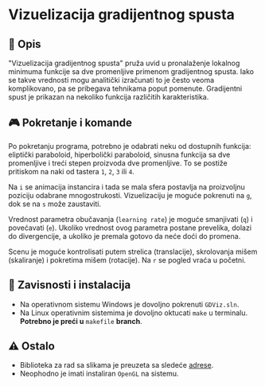 # Vizuelizacija gradijentnog spusta

## :memo: Opis
"Vizuelizacija gradijentnog spusta" pruža uvid u pronalaženje lokalnog minimuma
funkcije sa dve promenljive primenom gradijentnog spusta. Iako se takve
vrednosti mogu analitički izračunati to je često veoma komplikovano, pa se
pribegava tehnikama poput pomenute. Gradijentni spust je prikazan na nekoliko
funkcija različitih karakteristika.

## :video_game: Pokretanje i komande
Po pokretanju programa, potrebno je odabrati neku od dostupnih funkcija:
eliptički paraboloid, hiperbolički paraboloid, sinusna funkcija sa dve
promenljive i treći stepen proizvoda dve promenljive. To se postiže pritiskom na
naki od tastera `1`, `2`, `3` ili `4`.

Na `i` se animacija instancira i tada se mala sfera postavlja na proizvoljnu
poziciju odabrane mnogostrukosti. Vizuelizaciju je moguće pokrenuti na `g`, 
dok se na `s` može zaustaviti.

Vrednost parametra obučavanja (`learning rate`) je moguće smanjivati
(`q`) i povećavati (`e`). Ukoliko vrednost ovog parametra postane prevelika,
dolazi do divergencije, a ukoliko je premala gotovo da neće doći do promena.

Scenu je moguće kontrolisati putem strelica (translacije), skrolovanja mišem
(skaliranje) i pokretima mišem (rotacije). Na `r` se pogled vraća u početni.

## :wrench: Zavisnosti i instalacija
* Na operativnom sistemu Windows je dovoljno pokrenuti `GDViz.sln`.
* Na Linux operativnim sistemima je dovoljno oktucati `make` u terminalu. **Potrebno je preći u** `makefile` **branch**.

## :warning: Ostalo
* Biblioteka za rad sa slikama je preuzeta sa sledeće [adrese](https://github.com/nothings/stb).
* Neophodno je imati instaliran `OpenGL` na sistemu.
